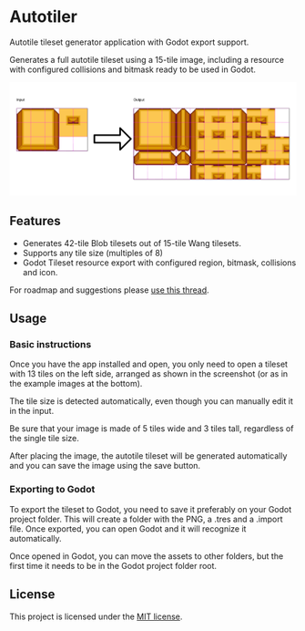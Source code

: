 # Autotiler

Autotile tileset generator application with Godot export support.

Generates a full autotile tileset using a 15-tile image, including a
resource with configured collisions and bitmask ready to be used in Godot.

![](img/preview.png)
 
## Features

- Generates 42-tile Blob tilesets out of 15-tile Wang tilesets.
- Supports any tile size (multiples of 8)
- Godot Tileset resource export with configured region, bitmask, collisions and icon.

For roadmap and suggestions please [use this thread](https://github.com/itsjavi/autotiler/issues/1).


## Usage

### Basic instructions
Once you have the app installed and open, you only need to open a tileset with 13 tiles on the left side, arranged as shown in the screenshot (or as in the example images at the bottom).

The tile size is detected automatically, even though you can manually edit it in the input.

Be sure that your image is made of 5 tiles wide and 3 tiles tall, regardless of the single tile size.

After placing the image, the autotile tileset will be generated automatically and you can save the image using the save button.


### Exporting to Godot
To export the tileset to Godot, you need to save it preferably on your Godot project folder. This will create a folder with the PNG, a .tres and a .import file. Once exported, you can open Godot and it will recognize it automatically.

Once opened in Godot, you can move the assets to other folders, but the first time it needs to be in the Godot project folder root.


## License

This project is licensed under the [MIT license](LICENSE).
